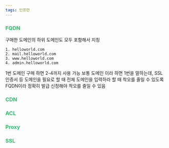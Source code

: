 ```yaml
---
tags: 인프런
---
```

### <font color="#2DC26B">FQDN</font>
구매한 도메인의 하위 도메인도 모두 포함해서 지칭
```
1. helloworld.com
2. mail.helloworld.com
3. www.helloworld.com
4. admin.helloworld.com
```
1번 도메인 구매 하면 2-4까지 사용 가능
보통 도메인 이라 하면 1번을 말하는데, SSL 인증서 등 도메인을 필요로 할 때
전체 도메인을 입력하라 할 때 착오를 줄일 수 있도록 FQDN이라 정확히 발급 신청해야 착오를 줄일 수 있음 

### <font color="#2DC26B">CDN</font>


### <font color="#2DC26B">ACL</font>


### <font color="#2DC26B">Proxy</font>


### <font color="#2DC26B">SSL</font>
